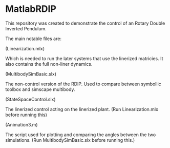 # MatlabRDIP
This repository was created to demonstrate the control of an Rotary Double Inverted Pendulum.

The main notable files are:

(Linearization.mlx)

Which is needed to run the later systems that use the linerized matricies. It also contains the full non-liner dynamics.

(MultibodySimBasic.slx)

The non-control version of the RDIP. Used to compare between symbollic toolbox and simscape multibody.

(StateSpaceControl.slx)

The linerized control acting on the linerized plant. (Run Linearization.mlx before running this)

(Animation3.m)

The script used for plotting and comparing the angles between the two simulations. (Run MultibodySimBasic.slx before running this.)